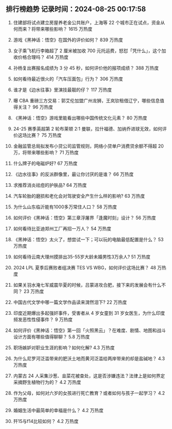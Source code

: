 
## 排行榜趋势 记录时间：2024-08-25 00:17:58
  
  1. 住建部将试点建立房屋养老金公共账户，上海等 22 个城市正在试点，资金从何而来？将带来哪些影响？ 1615 万热度
    
  2. 游戏《黑神话：悟空》在国外的评价如何？ 839 万热度
    
  3. 女子乘飞机行李箱超了 2 厘米被加收 700 元托运费，怒怼「凭什么」，这个加收价格合理吗？ 414 万热度
    
  4. 孙杨复出赛报名成绩为 3 分 45 秒，如何评价他的报项成绩？ 388 万热度
    
  5. 如何看待最近很火的「汽车压面包」行为？ 306 万热度
    
  6. 谁才是《边水往事》里演技最靓的仔？ 117 万热度
    
  7. 曝 CBA 重磅三方交易：郭艾伦加盟广州龙狮，王岚钦租借辽宁，哪些信息值得关注？ 96 万热度
    
  8. 《黑神话：悟空》游戏里能看出哪些中国传统文化元素？ 80 万热度
    
  9. 24-25 赛季英超第 2 轮布莱顿 2:1 曼联，拉什福德、加纳乔进球无效，如何评价这场比赛？ 75 万热度
    
  10. 金融监管总局拟发布小贷公司监管规则，网络小贷单户消费贷余额不得超 20 万，将带来哪些影响？ 71 万热度
    
  11. 什么牌子的电磁炉好? 67 万热度
    
  12. 《边水往事》的反派群像里，最让你讨厌的是谁？ 66 万热度
    
  13. 求推荐消炎祛痘的护肤品? 64 万热度
    
  14. 汽车轮胎的磨损和老化会对驾驶安全产生什么样的影响? 63 万热度
    
  15. 为什么山东临沂能有1000多万常住人口？ 58 万热度
    
  16. 如何评价《黑神话：悟空》第三章浮屠界「逢魔时刻」设计？ 56 万热度
    
  17. 如何看待比亚迪郑州工厂再招一万人？ 54 万热度
    
  18. 《黑神话：悟空》太火了，想尝试一下；可以玩的电脑最低配置是什么？ 53 万热度
    
  19. 如何看待云南大理州摸排出35-55岁大龄未婚男性3万余人? 51 万热度
    
  20. 2024 LPL 夏季后赛败者组决赛 TES VS WBG，如何评价这场比赛？ 48 万热度
    
  21. 如果关羽水淹七军威震华夏的时候，吕蒙进攻合肥，接下来的发展会有什么不同？ 23 万热度
    
  22. 中国古代文学中哪一篇文学作品读来潸然泪下? 22 万热度
    
  23. 印度近期爆出多起强奸事件，受害者从 4 岁女童到 31 岁女医生，为什么印度频发恶性性侵事件？ 9 万热度
    
  24. 如何评价《黑神话：悟空》第一回「火照黑云」？在难度、剧情、地图和战斗设计方面有哪些值得聊聊？ 5.8 万热度
    
  25. 职场嫉妒对职业生涯的影响？如何化解? 4.3 万热度
    
  26. 为什么尼罗河泛滥带来的肥沃土地而黄河泛滥给两岸带来的却是盐碱地？ 4.3 万热度
    
  27. 内蒙古 24 人采集沙葱、韭菜花被查处，这是否涉嫌违法？法律上是如何界定采摘野生植物行为的？ 4.2 万热度
    
  28. 作为父母，如何对六岁的女孩进行死亡教育？或者如何与孩子一起学习？ 4.2 万热度
    
  29. 婚姻生活中最简单的幸福是什么？ 4.2 万热度
    
  30. 歼15与f14比较如何？ 4.2 万热度
    